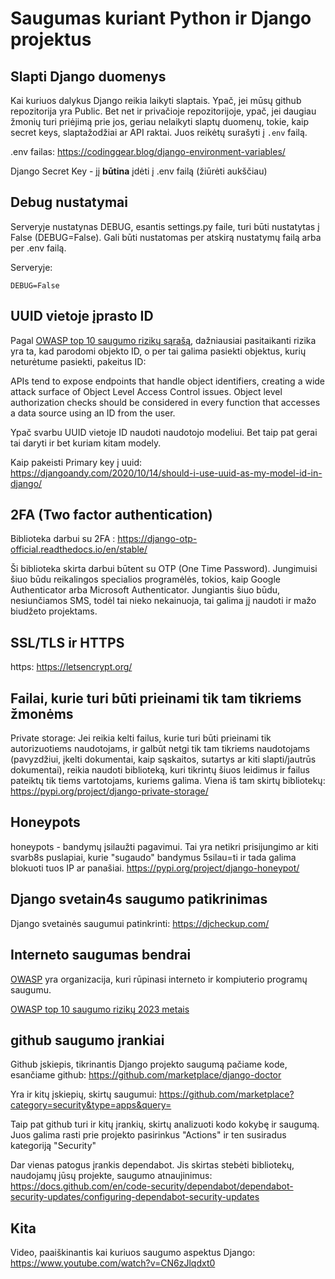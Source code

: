 # Saugumas kuriant Python ir Django projektus

## Slapti Django duomenys

Kai kuriuos dalykus Django reikia laikyti slaptais. Ypač, jei mūsų github repozitorija yra Public. Bet net ir privačioje repozitorijoje, ypač, jei daugiau žmonių turi priėjimą prie jos, geriau nelaikyti slaptų duomenų, tokie, kaip secret keys, slaptažodžiai ar API raktai. Juos reikėtų surašyti į `.env` failą.

.env failas: https://codinggear.blog/django-environment-variables/

Django Secret Key - jį **būtina** įdėti į .env failą (žiūrėti aukščiau)

## Debug nustatymai

Serveryje nustatynas DEBUG, esantis settings.py faile, turi būti nustatytas į False (DEBUG=False). Gali būti nustatomas per atskirą nustatymų failą arba per .env failą.

Serveryje:

`DEBUG=False`

## UUID vietoje įprasto ID


Pagal [OWASP top 10 saugumo rizikų sąrašą](https://owasp.org/API-Security/editions/2023/en/0x11-t10/), dažniausiai pasitaikanti rizika yra ta, kad parodomi objekto ID, o per tai galima pasiekti objektus, kurių neturėtume pasiekti, pakeitus ID:

APIs tend to expose endpoints that handle object identifiers, creating a wide attack surface of Object Level Access Control issues. Object level authorization checks should be considered in every function that accesses a data source using an ID from the user.

Ypač svarbu UUID vietoje ID naudoti naudotojo modeliui. Bet taip pat gerai tai daryti ir bet kuriam kitam modely. 

Kaip pakeisti Primary key į uuid: https://djangoandy.com/2020/10/14/should-i-use-uuid-as-my-model-id-in-django/

## 2FA (Two factor authentication)

Biblioteka darbui su 2FA : https://django-otp-official.readthedocs.io/en/stable/

Ši biblioteka skirta darbui būtent su OTP (One Time Password). Jungimuisi šiuo būdu reikalingos specialios programėlės, tokios, kaip Google Authenticator arba Microsoft Authenticator. Jungiantis šiuo būdu, nesiunčiamos SMS, todėl tai nieko nekainuoja, tai galima jį naudoti ir mažo biudžeto projektams. 

## SSL/TLS ir HTTPS

https: https://letsencrypt.org/

## Failai, kurie turi būti prieinami tik tam tikriems žmonėms

Private storage: Jei reikia kelti failus, kurie turi būti prieinami tik autorizuotiems naudotojams, ir galbūt netgi tik tam tikriems naudotojams (pavyzdžiui, įkelti dokumentai, kaip sąskaitos, sutartys ar kiti slapti/jautrūs dokumentai), reikia naudoti biblioteką, kuri tikrintų šiuos leidimus ir failus pateiktų tik tiems vartotojams, kuriems galima. Viena iš tam skirtų bibliotekų: https://pypi.org/project/django-private-storage/

## Honeypots

honeypots - bandymų įsilaužti pagavimui. Tai yra netikri prisijungimo ar kiti svarb8s puslapiai, kurie "sugaudo" bandymus 5silau=ti ir tada galima blokuoti tuos IP ar panašiai.  https://pypi.org/project/django-honeypot/

## Django svetain4s saugumo patikrinimas

Django svetainės saugumui patinkrinti: https://djcheckup.com/ 


## Interneto saugumas bendrai

[OWASP](https://owasp.org/API-Security/editions/2023/en/0x11-t10/) yra organizacija, kuri rūpinasi interneto ir kompiuterio programų saugumu.  

[OWASP top 10 saugumo rizikų 2023 metais](https://owasp.org/API-Security/editions/2023/en/0x11-t10/)


## github saugumo įrankiai

Github įskiepis, tikrinantis Django projekto saugumą pačiame kode, esančiame github: https://github.com/marketplace/django-doctor 

Yra ir kitų įskiepių, skirtų saugumui: https://github.com/marketplace?category=security&type=apps&query= 

Taip pat github turi ir kitų įrankių, skirtų analizuoti kodo kokybę ir saugumą. Juos galima rasti prie projekto pasirinkus "Actions" ir ten susiradus kategoriją "Security"

Dar vienas patogus įrankis dependabot. Jis skirtas stebėti bibliotekų, naudojamų jūsų projekte, saugumo atnaujinimus: https://docs.github.com/en/code-security/dependabot/dependabot-security-updates/configuring-dependabot-security-updates


## Kita

Video, paaiškinantis kai kuriuos saugumo aspektus Django: https://www.youtube.com/watch?v=CN6zJlqdxt0 


